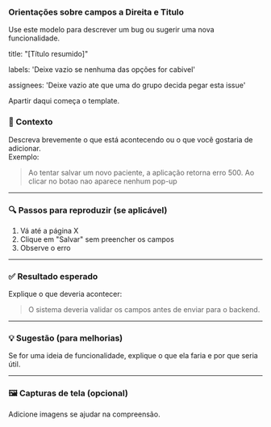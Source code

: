 
### Orientações sobre campos a Direita e Titulo
Use este modelo para descrever um bug ou sugerir uma nova funcionalidade.

title: "[Título resumido]"

labels: 'Deixe vazio se nenhuma das opções for cabivel'

assignees: 'Deixe vazio ate que uma do grupo decida pegar esta issue'

Apartir daqui começa o template.

### 🧩 Contexto  
Descreva brevemente o que está acontecendo ou o que você gostaria de adicionar.  
Exemplo:  
> Ao tentar salvar um novo paciente, a aplicação retorna erro 500.
> Ao clicar no botao nao aparece nenhum pop-up

---

### 🔍 Passos para reproduzir (se aplicável)  
1. Vá até a página X  
2. Clique em "Salvar" sem preencher os campos  
3. Observe o erro

---

### ✅ Resultado esperado  
Explique o que deveria acontecer:  
> O sistema deveria validar os campos antes de enviar para o backend.

---

### 💡 Sugestão (para melhorias)  
Se for uma ideia de funcionalidade, explique o que ela faria e por que seria útil.

---

### 🖼 Capturas de tela (opcional)  
Adicione imagens se ajudar na compreensão.
